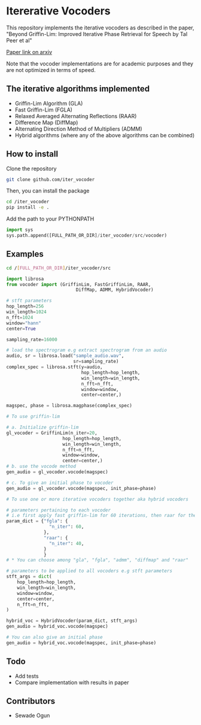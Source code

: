 # Itererative Vocoders

This repository implements the iterative vocoders as described in the paper,
"Beyond Griffin-Lim: Improved Iterative Phase Retrieval for Speech by Tal Peer et al"

[Paper link on arxiv](https://arxiv.org/abs/2205.05496)

Note that the vocoder implementations are for academic purposes and they are not optimized in terms of speed.

## The iterative algorithms implemented

- Griffin-Lim Algorithm (GLA)
- Fast Griffin-Lim (FGLA)
- Relaxed Averaged Alternating Reflections (RAAR)
- Difference Map (DiffMap)
- Alternating Direction Method of Multipliers (ADMM)
- Hybrid algorithms (where any of the above algorithms can be combined)

## How to install

Clone the repository

```bash
git clone github.com/iter_vocoder
```

Then, you can install the package

```bash
cd /iter_vocoder
pip install -e .
```

Add the path to your PYTHONPATH

```python
import sys
sys.path.append([FULL_PATH_OR_DIR]/iter_vocoder/src/vocoder)
```

## Examples

```bash
cd /[FULL_PATH_OR_DIR]/iter_vocoder/src
```

```python
import librosa
from vocoder import (GriffinLim, FastGriffinLim, RAAR, 
                          DiffMap, ADMM, HybridVocoder)

# stft parameters
hop_length=256
win_length=1024
n_fft=1024
window="hann"
center=True

sampling_rate=16000

# load the spectrogram e.g extract spectrogram from an audio
audio, sr = librosa.load("sample_audio.wav", 
                         sr=sampling_rate)
complex_spec = librosa.stft(y=audio, 
                            hop_length=hop_length, 
                            win_length=win_length,
                            n_fft=n_fft,
                            window=window,
                            center=center,)

magspec, phase = librosa.magphase(complex_spec)

# To use griffin-lim

# a. Initialize griffin-lim
gl_vocoder = GriffinLim(n_iter=20,
                     hop_length=hop_length, 
                     win_length=win_length,
                     n_fft=n_fft,
                     window=window,
                     center=center,)
# b. use the vocode method 
gen_audio = gl_vocoder.vocode(magspec)

# c. To give an initial phase to vocoder
gen_audio = gl_vocoder.vocode(magspec, init_phase=phase)

# To use one or more iterative vocoders together aka hybrid vocoders

# parameters pertaining to each vocoder
# i.e first apply fast griffin-lim for 60 iterations, then raar for the last 40 iterations, for a total of 100 iterations
param_dict = {"fgla": {
                "n_iter": 60,
              },
              "raar": {
                "n_iter": 40,
              }
              }
# * You can choose among "gla", "fgla", "admm", "diffmap" and "raar"

# parameters to be applied to all vocoders e.g stft parameters
stft_args = dict(
    hop_length=hop_length,
    win_length=win_length,
    window=window,
    center=center,
    n_fft=n_fft,
)

hybrid_voc = HybridVocoder(param_dict, stft_args)
gen_audio = hybrid_voc.vocode(magspec)

# You can also give an initial phase
gen_audio = hybrid_voc.vocode(magspec, init_phase=phase)
```

## Todo

- Add tests
- Compare implementation with results in paper

## Contributors

- Sewade Ogun
